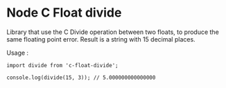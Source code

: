 # Node C Float divide

Library that use the C Divide operation between two floats, to produce the same floating point error.
Result is a string with 15 decimal places.

Usage :

```
import divide from 'c-float-divide';

console.log(divide(15, 3)); // 5.000000000000000
```
